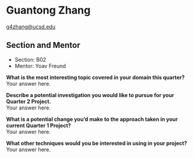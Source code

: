 # Guantong Zhang
g4zhang@ucsd.edu

## Section and Mentor
- Section: B02
- Mentor: Yoav Freund

**What is the most interesting topic covered in your domain this quarter?**  
Your answer here.

**Describe a potential investigation you would like to pursue for your Quarter 2 Project.**  
Your answer here.

**What is a potential change you’d make to the approach taken in your current Quarter 1 Project?**  
Your answer here.

**What other techniques would you be interested in using in your project?**  
Your answer here.
